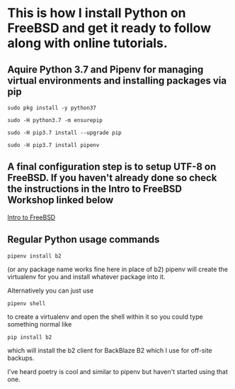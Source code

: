 # This is how I install Python on FreeBSD and get it ready to follow along with online tutorials.

## Aquire Python 3.7 and Pipenv for managing virtual environments and installing packages via pip

```sudo pkg install -y python37```

```sudo -H python3.7 -m ensurepip```

```sudo -H pip3.7 install --upgrade pip```

```sudo -H pip3.7 install pipenv```

## A final configuration step is to setup UTF-8 on FreeBSD. If you haven't already done so check the instructions in the Intro to FreeBSD Workshop linked below
[Intro to FreeBSD](https://github.com/possnfiffer/bsd-pw/blob/gh-pages/docs/Intro_to_FreeBSD_Workshop.md#iocage)

## Regular Python usage commands
```pipenv install b2```

(or any package name works fine here in place of b2)
pipenv will create the virtualenv for you and install whatever package into it.

Alternatively you can just use

```pipenv shell```

to create a virtualenv and open the shell within it so you could type something normal like

```pip install b2```

which will install the b2 client for BackBlaze B2 which I use for off-site backups.

I've heard poetry is cool and similar to pipenv but haven't started using that one.
